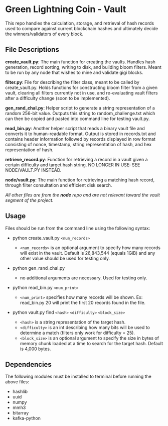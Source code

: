 # Green Lightning Coin - Vault

This repo handles the calculation, storage, and retrieval of hash records used to compare against current blockchain hashes and ultimately decide the winners/validators of every block.

## File Descriptions

**create_vault.py**: The main function for creating the vaults. Handles hash generation, record sorting, writing to disk, and building bloom filters. Meant to be run by any node that wishes to mine and validate gigi blocks.

**filter.py**: File for describing the filter class, meant to be called by create_vault.py. Holds functions for constructing bloom filter from a given vault, clearing all filters currently not in use, and re-evaluating vault filters after a difficulty change (soon to be implemented).

**gen_rand_chal.py**: Helper script to generate a string representation of a random 256-bit value. Outputs this string to random_challenge.txt which can then be copied and pasted into command line for testing vault.py.

**read_bin.py**: Another helper script that reads a binary vault file and converts it to human-readable format. Output is stored in records.txt and contains header information followed by records displayed in row format consisting of nonce, timestamp, string representation of hash, and hex representation of hash.

**retrieve_record.py**: Function for retrieving a record in a vault given a certain difficulty and target hash string. NO LONGER IN USE: SEE NODE/VAULT.PY INSTEAD.

**node/vault.py**: The main function for retrieving a matching hash record, through filter consultation and efficient disk search. 

*All other files are from the **node** repo and are not relevant toward the vault segment of the project.*

## Usage

Files should be run from the command line using the following syntax:

* python create_vault.py `<num_records>`
  * `<num_records>` is an optional argument to specify how many records will exist in the vault. Default is 26,843,544 (equals 1GiB) and any other value should be used for testing only.
 
* python gen_rand_chal.py
  * no additional arguments are necessary. Used for testing only.
 
* python read_bin.py `<num_print>`
  * `<num_print>` specifies how many records will be shown. Ex: read_bin.py 20 will print the first 20 records found in the file.
  
* python vault.py find `<hash>` `<difficulty>` `<block_size>`
  * `<hash>` is a string representation of the target hash.
  * `<difficulty>` is an int describing how many bits will be used to determine a match (filters only work for difficulty = 25).
  * `<block_size>` is an optional argument to specify the size in bytes of memory chunk loaded at a time to search for the target hash. Default is 4,000 bytes.
  
## Dependencies

The following modules must be installed to terminal before running the above files:
* hashlib
* uuid
* numpy
* mmh3
* bitarray
* kafka-python
